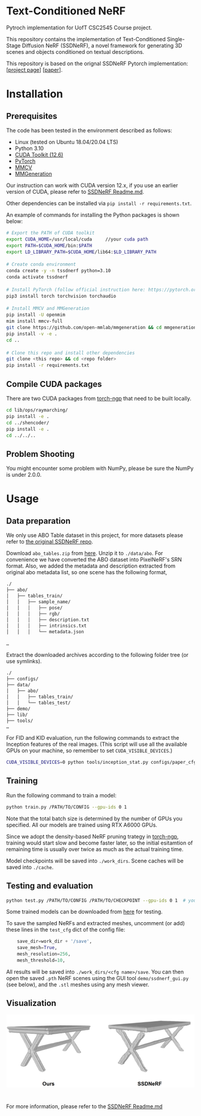 # Text-Conditioned NeRF

Pytroch implementation for UofT CSC2545 Course project.

This repository contains the implementation of Text-Conditioned Single-Stage Diffusion NeRF (SSDNeRF), a novel framework for generating 3D scenes and objects conditioned on textual descriptions. 

This repository is based on the orignal SSDNeRF Pytorch implementation: [[project page](https://lakonik.github.io/ssdnerf)] [[paper](https://arxiv.org/pdf/2304.06714.pdf)].

# Installation
## Prerequisites

The code has been tested in the environment described as follows:

- Linux (tested on Ubuntu 18.04/20.04 LTS)
- Python 3.10
- [CUDA Toolkit (12.6)](https://developer.nvidia.com/cuda-toolkit-archive)
- [PyTorch](https://pytorch.org/get-started/previous-versions/) 
- [MMCV](https://github.com/open-mmlab/mmcv) 
- [MMGeneration](https://github.com/open-mmlab/mmgeneration) 

Our instruction can work with CUDA version 12.x, if you use an earlier version of CUDA, please refer to [SSDNeRF Readme.md](https://github.com/Lakonik/SSDNeRF).

Other dependencies can be installed via `pip install -r requirements.txt`. 

An example of commands for installing the Python packages is shown below:

```bash
# Export the PATH of CUDA toolkit
export CUDA_HOME=/usr/local/cuda     //your cuda path
export PATH=$CUDA_HOME/bin:$PATH
export LD_LIBRARY_PATH=$CUDA_HOME/lib64:$LD_LIBRARY_PATH

# Create conda environment
conda create -y -n tssdnerf python=3.10
conda activate tssdnerf

# Install PyTorch (follow official instruction here: https://pytorch.org/get-started/locally/)
pip3 install torch torchvision torchaudio

# Install MMCV and MMGeneration
pip install -U openmim
mim install mmcv-full
git clone https://github.com/open-mmlab/mmgeneration && cd mmgeneration
pip install -v -e .
cd ..

# Clone this repo and install other dependencies
git clone <this repo> && cd <repo folder>
pip install -r requirements.txt
```

## Compile CUDA packages

There are two CUDA packages from [torch-ngp](https://github.com/ashawkey/torch-ngp) that need to be built locally.

```bash
cd lib/ops/raymarching/
pip install -e .
cd ../shencoder/
pip install -e .
cd ../../..
```

## Problem Shooting
You might encounter some problem with NumPy, please be sure the NumPy is under 2.0.0.

# Usage
## Data preparation
We only use ABO Table dataset in this project, for more datasets please refer to [the original SSDNeRF repo](https://github.com/Lakonik/SSDNeRF).

Download `abo_tables.zip` from [here](https://drive.google.com/file/d/1evnoO2hEz35iLbHF4DQoe-kIpnPUmPtA/view?usp=sharing). Unzip it to `./data/abo`. For convenience we have converted the ABO dataset into PixelNeRF's SRN format. Also, we added the metadata and description extracted from original abo metadata list, so one scene has the following format,

```
./
├── abo/
│   ├── tables_train/
│   │   ├── sample_name/
│   │   │   ├── pose/
│   │   │   ├── rgb/
│   │   │   ├── description.txt
│   │   │   ├── intrinsics.txt
│   │   │   └── metadata.json

…
```

Extract the downloaded archives according to the following folder tree (or use symlinks).

```
./
├── configs/
├── data/
│   ├── abo/
│   │   ├── tables_train/
│   │   └── tables_test/
├── demo/
├── lib/
├── tools/
…
```

For FID and KID evaluation, run the following commands to extract the Inception features of the real images. (This script will use all the available GPUs on your machine, so remember to set `CUDA_VISIBLE_DEVICES`.)

```bash
CUDA_VISIBLE_DEVICES=0 python tools/inception_stat.py configs/paper_cfgs/ssdnerf_abotables_uncond.py
```

## Training

Run the following command to train a model:

```bash
python train.py /PATH/TO/CONFIG --gpu-ids 0 1
```

Note that the total batch size is determined by the number of GPUs you specified. All our models are trained using RTX A6000 GPUs.

Since we adopt the density-based NeRF pruning trategy in [torch-ngp](https://github.com/ashawkey/torch-ngp), training would start slow and become faster later, so the initial esitamtion of remaining time is usually over twice as much as the actual training time.

Model checkpoints will be saved into `./work_dirs`. Scene caches will be saved into `./cache`.

## Testing and evaluation

```bash
python test.py /PATH/TO/CONFIG /PATH/TO/CHECKPOINT --gpu-ids 0 1  # you can specify any number of GPUs here
```
Some trained models can be downloaded from [here](https://drive.google.com/drive/folders/13z4C13TsofPkBuqMqQjRp5yDck7CjCiZ?usp=sharing) for testing.

To save the sampled NeRFs and extracted meshes, uncomment (or add) these lines in the `test_cfg` dict of the config file:

```python
    save_dir=work_dir + '/save',
    save_mesh=True,
    mesh_resolution=256,
    mesh_threshold=10,
```

All results will be saved into `./work_dirs/<cfg name>/save`.
You can then open the saved `.pth` NeRF scenes using the GUI tool `demo/ssdnerf_gui.py` (see below), and the `.stl` meshes using any mesh viewer.

## Visualization

![3D Reconstruction Comparison](assets/3d_comparison.png)


#
For more information, please refer to the [SSDNeRF Readme.md](https://github.com/Lakonik/SSDNeRF)
